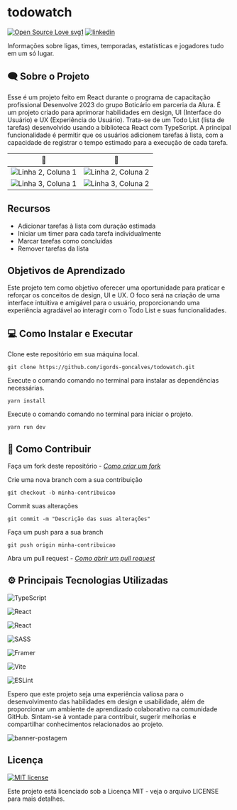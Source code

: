 # todowatch

[![Open Source Love svg1](https://badges.frapsoft.com/os/v1/open-source.svg?v=103)](https://github.com/ellerbrock/open-source-badges/)
[![linkedin](https://badgen.net/badge/icon/linkedin?icon=linkedins&label)](https://www.linkedin.com/in/igords-goncalves/)

Informações sobre ligas, times, temporadas, estatísticas e jogadores tudo em um só lugar.

## 🗨 Sobre o Projeto
Esse é um projeto feito em React durante o programa de capacitação profissional Desenvolve 2023 do grupo Boticário em parceria da Alura. É um projeto criado para aprimorar habilidades em design, UI (Interface do Usuário) e UX (Experiência do Usuário). Trata-se de um Todo List (lista de tarefas) desenvolvido usando a biblioteca React com TypeScript. A principal funcionalidade é permitir que os usuários adicionem tarefas à lista, com a capacidade de registrar o tempo estimado para a execução de cada tarefa.

| 💙 | 👀  |
| -------- | -------- |
| ![Linha 2, Coluna 1]() | ![Linha 2, Coluna 2]() |
| ![Linha 3, Coluna 1]() | ![Linha 3, Coluna 2]() |

## Recursos

- Adicionar tarefas à lista com duração estimada
- Iniciar um timer para cada tarefa individualmente
- Marcar tarefas como concluídas
- Remover tarefas da lista

## Objetivos de Aprendizado

Este projeto tem como objetivo oferecer uma oportunidade para praticar e reforçar os conceitos de design, UI e UX. O foco será na criação de uma interface intuitiva e amigável para o usuário, proporcionando uma experiência agradável ao interagir com o Todo List e suas funcionalidades.

## 💻 Como Instalar e Executar

Clone este repositório em sua máquina local.
````
git clone https://github.com/igords-goncalves/todowatch.git
````
Execute o comando comando no terminal para instalar as dependências necessárias.
````
yarn install
````
Execute o comando comando no terminal para iniciar o projeto.
````
yarn run dev
````

## 🤝 Como Contribuir

Faça um fork deste repositório - [*Como criar um fork*](https://docs.github.com/en/get-started/quickstart/fork-a-repo)

Crie uma nova branch com a sua contribuição
````
git checkout -b minha-contribuicao
````
Commit suas alterações
````
git commit -m "Descrição das suas alterações"
````
Faça um push para a sua branch
````
git push origin minha-contribuicao
````
Abra um pull request - [*Como abrir um pull request*](https://docs.github.com/en/pull-requests/collaborating-with-pull-requests/proposing-changes-to-your-work-with-pull-requests/creating-a-pull-request)


## ⚙ Principais Tecnologias Utilizadas

![TypeScript](https://img.shields.io/badge/typescript-%23007ACC.svg?style=for-the-badge&logo=typescript&logoColor=white) 

![React](https://img.shields.io/badge/react-%2320232a.svg?style=for-the-badge&logo=react&logoColor=%2361DAFB)

![React](https://img.shields.io/badge/react-%2320232a.svg?style=for-the-badge&logo=react&logoColor=%2361DAFB)

![SASS](https://img.shields.io/badge/SASS-hotpink.svg?style=for-the-badge&logo=SASS&logoColor=white)

![Framer](https://img.shields.io/badge/Framer-black?style=for-the-badge&logo=framer&logoColor=blue)

![Vite](https://img.shields.io/badge/vite-%23646CFF.svg?style=for-the-badge&logo=vite&logoColor=white)

![ESLint](https://img.shields.io/badge/ESLint-4B3263?style=for-the-badge&logo=eslint&logoColor=white)

Espero que este projeto seja uma experiência valiosa para o desenvolvimento das habilidades em design e usabilidade, além de proporcionar um ambiente de aprendizado colaborativo na comunidade GitHub. Sintam-se à vontade para contribuir, sugerir melhorias e compartilhar conhecimentos relacionados ao projeto.

![banner-postagem](https://github.com/igords-goncalves/todowatch/assets/79734585/94922857-8ba6-4c13-83ea-9119141a4439)

## Licença
[![MIT license](https://img.shields.io/badge/License-MIT-blue.svg)](https://lbesson.mit-license.org/)

Este projeto está licenciado sob a Licença MIT - veja o arquivo LICENSE para mais detalhes.
